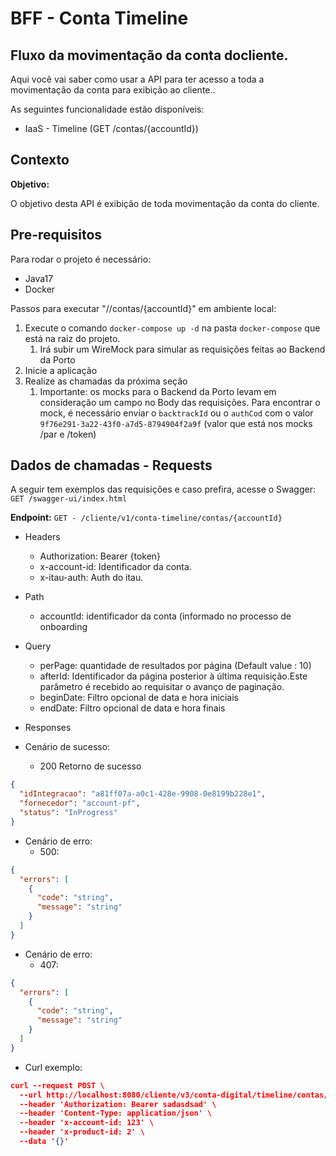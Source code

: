 # BFF - Conta Timeline

## Fluxo da movimentação da conta docliente.
Aqui você vai saber como usar a API para ter acesso a toda a movimentação da conta para exibição ao cliente..

As seguintes funcionalidade estão disponíveis:
-  IaaS - Timeline (GET /contas/{accountId})

## Contexto
**Objetivo:**

O objetivo desta API é exibição de toda movimentação da conta do cliente.


## Pre-requisitos
Para rodar o projeto é necessário:
- Java17
- Docker

Passos para executar "//contas/{accountId}" em ambiente local:
1) Execute o comando `docker-compose up -d` na pasta `docker-compose` que está na raiz do projeto.
    1) Irá subir um WireMock para simular as requisições feitas ao Backend da Porto
2) Inicie a aplicação
3) Realize as chamadas da próxima seção
    1) Importante: os mocks para o Backend da Porto levam em consideração um campo no Body das requisições. Para encontrar o mock, é necessário enviar o `backtrackId` ou o `authCod` com o valor `9f76e291-3a22-43f0-a7d5-8794904f2a9f` (valor que está nos mocks /par e /token)


## Dados de chamadas - Requests
A seguir tem exemplos das requisições e caso prefira, acesse o Swagger: `GET /swagger-ui/index.html`

**Endpoint:**
`GET - /cliente/v1/conta-timeline/contas/{accountId}`
- Headers
    - Authorization: Bearer {token}
    - x-account-id: Identificador da conta.
    - x-itau-auth:  Auth do itau.
- Path
  - accountId: identificador da conta (informado no processo de onboarding
- Query
  - perPage: quantidade de resultados por página (Default value : 10)
  - afterId: Identificador da página posterior à última requisição.Este parâmetro é recebido ao requisitar o avanço de paginação.
  - beginDate: Filtro opcional de data e hora iniciais
  - endDate: Filtro opcional de data e hora finais


- Responses
- Cenário de sucesso:
    - 200 Retorno de sucesso
```json
{
  "idIntegracao": "a81ff07a-a0c1-428e-9908-0e8199b228e1",
  "fornecedor": "account-pf",
  "status": "InProgress"
}
```
- Cenário de erro:
    - 500:
```json
{
  "errors": [
    {
      "code": "string",
      "message": "string"
    }
  ]
}
```
- Cenário de erro:
    - 407:
```json
{
  "errors": [
    {
      "code": "string",
      "message": "string"
    }
  ]
}
```

- Curl exemplo:
```json
curl --request POST \
  --url http://localhost:8080/cliente/v3/conta-digital/timeline/contas/1\
  --header 'Authorization: Bearer sadasdsad' \
  --header 'Content-Type: application/json' \
  --header 'x-account-id: 123' \
  --header 'x-product-id: 2' \
  --data '{}'
```
